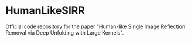 # HumanLikeSIRR

Official code repository for the paper "Human-like Single Image Reflection Removal via Deep Unfolding with Large Kernels".
